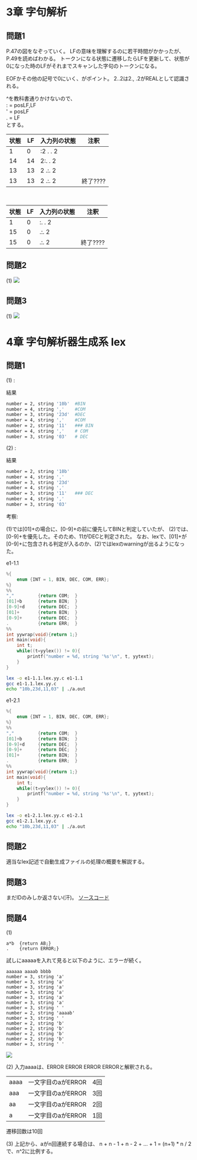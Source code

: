 # 3章 字句解析
## 問題1

P.47の図をなぞっていく。
LFの意味を理解するのに若干時間がかかったが、P.49を読めばわかる。
トークンになる状態に遷移したらLFを更新して、状態が0になった時のLFがそれまでスキャンした字句のトークンになる。

EOFかその他の記号で0にいく、がポイント。
2..2は2., .2がREALとして認識される。

^を教科書通りかけないので、<br>
: = posLF,LF<br>
' = posLF<br>
. = LF<br>
とする。 


状態    |LF     |入力列の状態   |注釈
--      |--     |--           |--
1       |0      |:2 . . 2    |
14      |14     | 2:. . 2    |
13      |13     | 2 .:. 2    |
13      |13     | 2 .:. 2    | 終了????

<br>

状態    |LF     |入力列の状態   |注釈
--      |--     |--           |--
1       |0      |:. . 2    |
15      |0      | .:. 2    |
15      |0      | .:. 2    | 終了????


## 問題2

(1)
![](./chapt3,4/ch3_問題2-1.svg)


## 問題3

(1)
![](./chapt3,4/ch3_問題3-1.svg)


# 4章 字句解析器生成系 lex
## 問題1

(1) : 

結果
```sh
number = 2, string '10b'  #BIN
number = 4, string ','    #COM
number = 3, string '23d'  #DEC
number = 4, string ','    #COM
number = 2, string '11'   ### BIN
number = 4, string ','    # COM
number = 3, string '03'   # DEC
```


(2) : 

結果
```sh
number = 2, string '10b'
number = 4, string ','
number = 3, string '23d'
number = 4, string ','
number = 3, string '11'   ### DEC
number = 4, string ','
number = 3, string '03'
```


考察:

(1)では[01]+の場合に、[0-9]+の前に優先してBINと判定していたが、
(2)では、[0-9]+を優先した。そのため、11がDECと判定された。
なお、lexで、[01]+が[0-9]+に包含される判定が入るのか、(2)ではlexのwarningが出るようになった。


e1-1.1
```c
%{
    enum {INT = 1, BIN, DEC, COM, ERR};
%}
%%
","         {return COM;  }
[01]+b      {return BIN;  }
[0-9]+d     {return DEC;  }
[01]+       {return BIN;  }
[0-9]+      {return DEC;  }
.           {return ERR;  }
%%
int yywrap(void){return 1;}
int main(void){
    int t;
    while((t=yylex()) != 0){
        printf("number = %d, string '%s'\n", t, yytext);
    }
}
```

```sh
lex -o e1-1.1.lex.yy.c e1-1.1
gcc e1-1.1.lex.yy.c
echo "10b,23d,11,03" | ./a.out 
```

e1-2.1
```c
%{
    enum {INT = 1, BIN, DEC, COM, ERR};
%}
%%
","         {return COM;  }
[01]+b      {return BIN;  }
[0-9]+d     {return DEC;  }
[0-9]+      {return DEC;  }
[01]+       {return BIN;  }
.           {return ERR;  }
%%
int yywrap(void){return 1;}
int main(void){
    int t;
    while((t=yylex()) != 0){
        printf("number = %d, string '%s'\n", t, yytext);
    }
}
```

```sh
lex -o e1-2.1.lex.yy.c e1-2.1
gcc e1-2.1.lex.yy.c
echo "10b,23d,11,03" | ./a.out 
```


## 問題2

適当なlex記述で自動生成ファイルの処理の概要を解説する。


## 問題3

まだIDのみしか返さない(汗)。
[ソースコード](./chapt3,4/e3.c)


## 問題4

(1)

```
a*b  {return AB;}
.    {return ERROR;}
```

試しにaaaaaを入れて見ると以下のように、エラーが続く。
```
aaaaaa aaaab bbbb 
number = 3, string 'a'
number = 3, string 'a'
number = 3, string 'a'
number = 3, string 'a'
number = 3, string 'a'
number = 3, string 'a'
number = 3, string ' '
number = 2, string 'aaaab'
number = 3, string ' '
number = 2, string 'b'
number = 2, string 'b'
number = 2, string 'b'
number = 2, string 'b'
number = 3, string ' '
```

![](chapt3,4/ch4_問題4-1.drawio.svg)


(2)
入力aaaaは、ERROR ERROR ERROR ERRORと解釈される。

|     |                   |      |
|--   |--                 |--    |
|aaaa | 一文字目のaがERROR  | 4回  |
|aaa  | 一文字目のaがERROR  | 3回  |
|aa   | 一文字目のaがERROR  | 2回  |
|a    | 一文字目のaがERROR  | 1回  |

遷移回数は10回

(3)
上記から、aがn回連続する場合は、
n + n - 1 + n - 2 + ... + 1 = (n+1) * n / 2 で、n^2に比例する。 